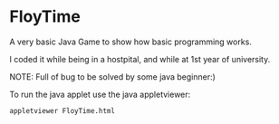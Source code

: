 # FloyTime

A very basic Java Game to show how basic programming works. 

I coded it while being in a hostpital, and while at 1st year of university.

 NOTE: Full of bug to be solved by some java beginner:)

To run the java applet use the java appletviewer:
```
appletviewer FloyTime.html
```
